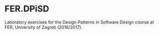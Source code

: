 # FER.DPiSD
Laboratory exercises for the Design Patterns in Software Design course at FER, University of Zagreb (2016/2017).
